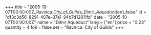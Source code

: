 +++
title = "2005-10-07T00:00:00Z_Ravnica:_City_of_Guilds_Dimir_Aqueduct_[en]_false"
id = "df3c3d56-8291-407e-87a1-94b7d12811fd"
date = "2005-10-07T00:00:00Z"
name = "Dimir Aqueduct"
lang = ["en"]
price = "0.23"
quantity = 4
foil = false
set = "Ravnica: City of Guilds"
+++
